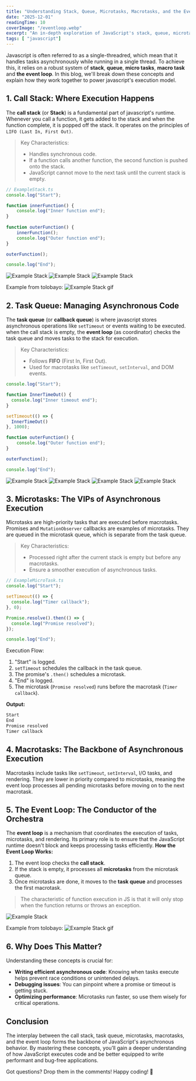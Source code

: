 ```yaml
---
title: "Understanding Stack, Queue, Microtasks, Macrotasks, and the Event Loop in JavaScript"
date: "2025-12-01"
readingTime: 10
coverImage: "/eventloop.webp"
excerpt: "An in-depth exploration of JavaScript's stack, queue, microtasks, macrotasks, and the event loop, explaining how they interact to handle asynchronous execution."
tags: [ "javascript"]
---
```

Javascript is often referred to as a single-threadred, which mean that it handles tasks asynchronously while running in a single thread. To achieve this, it relies on a robust system of **stack**, **queue**, **micro tasks**, **macro task** and **the event loop**. In this blog, we'll break down these concepts and explain how they work together to power javascript's execution model.

## 1. Call Stack: Where Execution Happens
The **call stack** (or **Stack**) is a fundamental part of javascript's runtime. Whenever you call a function, it gets added to the stack and when the function complete, it is popped off the stack. It operates on the principles of `LIFO (Last In, First Out)`. 

> Key Characteristics:
> - Handles synchronous code.
> - If a function calls another function, the second function is pushed onto the stack.
> - JavaScript cannot move to the next task until the current stack is empty.
  
```ts
// ExampleStack.ts
console.log("Start");

function innerFunction() {
    console.log("Inner function end");
}
    
function outerFunction() {
    innerFunction();
    console.log("Outer function end");
}

outerFunction();

console.log("End");
```

![Example Stack](example-stack-12.png)
![Example Stack](example-stack-34.png)
![Example Stack](example-stack-56.png)

Example from tolobayo:
![Example Stack gif](example-stack-gif.gif)

## 2. Task Queue: Managing Asynchronous Code

The **task queue** (or **callback queue**) is where javascript stores asynchronous operations like `setTimeout` or events waiting to be executed. when the call stack is empty, the **event loop** (as coordinator) checks the task queue and moves tasks to the stack for execution.

> Key Characteristics:
> - Follows **FIFO** (First In, First Out).
> - Used for macrotasks like `setTimeout`, `setInterval`, and DOM events.

```ts
console.log("Start");

function InnerTimeOut() {
  console.log("Inner timeout end");
}

setTimeout(() => {
  InnerTimeOut()
}, 1000);

function outerFunction() {
    console.log("Outer function end");
}

outerFunction();

console.log("End");

```

![Example Stack](example-queue-12.png)
![Example Stack](example-queue-34.png)
![Example Stack](example-queue-56.png)
![Example Stack](example-queue-78.png)


## 3. Microtasks: The VIPs of Asynchronous Execution

Microtasks are high-priority tasks that are executed before macrotasks. Promises and `MutationObserver` callbacks are examples of microtasks. They are queued in the microtask queue, which is separate from the task queue.

> Key Characteristics:
> - Processed right after the current stack is empty but before any macrotasks.
> - Ensure a smoother execution of asynchronous tasks.

```ts
// ExampleMicroTask.ts
console.log("Start");

setTimeout(() => {
  console.log("Timer callback");
}, 0);

Promise.resolve().then(() => {
  console.log("Promise resolved");
});

console.log("End");

```
Execution Flow:
1. "Start" is logged.
2. `setTimeout` schedules the callback in the task queue.
3. The promise's `.then()` schedules a microtask.
4. "End" is logged.
5. The microtask (`Promise resolved`) runs before the macrotask (`Timer callback`).

**Output:**
```python
Start
End
Promise resolved
Timer callback
```

## 4. Macrotasks: The Backbone of Asynchronous Execution
Macrotasks include tasks like `setTimeout`, `setInterval`, I/O tasks, and rendering. They are lower in priority compared to microtasks, meaning the event loop processes all pending microtasks before moving on to the next macrotask.

## 5. The Event Loop: The Conductor of the Orchestra
The **event loop** is a mechanism that coordinates the execution of tasks, microtasks, and rendering. Its primary role is to ensure that the JavaScript runtime doesn't block and keeps processing tasks efficiently.
**How the Event Loop Works:**
1. The event loop checks the **call stack**.
2. If the stack is empty, it processes all **microtasks** from the microtask queue.
3. Once microtasks are done, it moves to the **task queue** and processes the first macrotask.

>The characteristic of function execution in JS is that it will only stop when the function returns or throws an exception.

![Example Stack](example-eventloop.png)

Example from tolobayo:
![Example Stack gif](example-eventloop-gif.gif)

## 6. Why Does This Matter?
Understanding these concepts is crucial for:
- **Writing efficient asynchronous code**: Knowing when tasks execute helps prevent race conditions or unintended delays.
- **Debugging issues**: You can pinpoint where a promise or timeout is getting stuck.
- **Optimizing performance**: Microtasks run faster, so use them wisely for critical operations.

## Conclusion
The interplay between the call stack, task queue, microtasks, macrotasks, and the event loop forms the backbone of JavaScript's asynchronous behavior. By mastering these concepts, you’ll gain a deeper understanding of how JavaScript executes code and be better equipped to write performant and bug-free applications.

Got questions? Drop them in the comments! Happy coding! 🚀